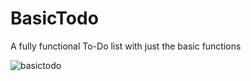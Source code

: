 # BasicTodo
A fully functional  To-Do list with just the basic functions 

![basictodo](https://user-images.githubusercontent.com/17613061/36209356-d3742c2c-119b-11e8-8f34-8392280815dd.jpg)
